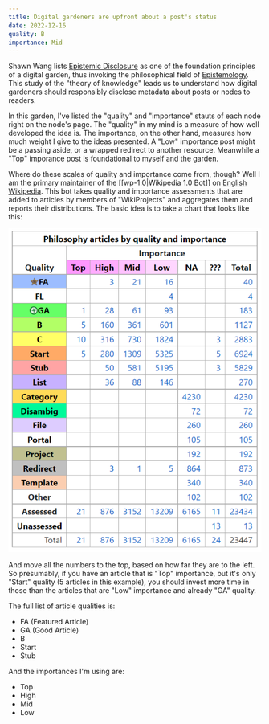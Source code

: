 ```yaml
---
title: Digital gardeners are upfront about a post's status
date: 2022-12-16
quality: B
importance: Mid
---
```

Shawn Wang lists [Epistemic Disclosure](https://www.swyx.io/digital-garden-tos#2-epistemic-disclosure) as one of the foundation principles of a digital garden, thus invoking the philosophical field of [Epistemology](https://en.wikipedia.org/wiki/Epistemology). This study of the "theory of knowledge" leads us to understand how digital gardeners should responsibly disclose metadata about posts or nodes to readers.

In this garden, I've listed the "quality" and "importance" stauts of each node right on the node's page. The "quality" in my mind is a measure of how well developed the idea is. The importance, on the other hand, measures how much weight I give to the ideas presented. A "Low" importance post might be a passing aside, or a wrapped redirect to another resource. Meanwhile a "Top" imporance post is foundational to myself and the garden.

Where do these scales of quality and importance come from, though? Well I am the primary maintainer of the [[wp-1.0|Wikipedia 1.0 Bot]] on [English Wikipedia](https://en.wikipedia.org). This bot takes quality and importance assessments that are added to articles by members of "WikiProjects" and aggregates them and reports their distributions. The basic idea is to take a chart that looks like this:

![Chart of philosophy articles quality and importance](/assets/img/quality_importance.png)

And move all the numbers to the top, based on how far they are to the left. So presumably, if you have an article that is "Top" importance, but it's only "Start" quality (5 articles in this example), you should invest more time in those than the articles that are "Low" importance and already "GA" quality.

The full list of article qualities is:

* FA (Featured Article)
* GA (Good Article)
* B
* Start
* Stub

And the importances I'm using are:

* Top
* High
* Mid
* Low